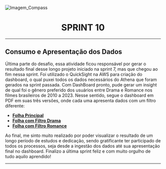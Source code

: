 ![Imagem_Compass](https://s3.sa-east-1.amazonaws.com/remotar-assets-prod/company-profile-covers/cl7god9gt00lx04wg4p2a93zt.jpg)

<div align="center">
  <h1>SPRINT 10</h1>
</div>
<hr>

## Consumo e Apresentação dos Dados

Última parte do desafio, essa atividade ficou responsável por gerar o resultado final desse longo projeto iniciado na sprint 7, mas que chegou ao fim nessa sprint. Foi utilizado o QuickSight na AWS para criação do dashboard, o qual puxei todos os dados necessários do Athena que foram gerados na sprint passada. Com DashBoard pronto, pude gerar um insight de qual foi o gênero preferido dos usuários entre Drama e Romance nos filmes brasileiros de 2010 a 2023. Nesse sentido, segue o dashboard em PDF em suas três versões, onde cada uma apresenta dados com um filtro diferente:

* [__Folha Principal__](https://github.com/brunnope/Repo_Compass/blob/main/Sprint10/dashboardCompass/dashboardCompassPrincipal.pdf)
* [__Folha com Filtro Drama__](https://github.com/brunnope/Repo_Compass/blob/main/Sprint10/dashboardCompass/dashboardCompassComFiltroDrama.pdf)
* [__Folha com Filtro Romance__](https://github.com/brunnope/Repo_Compass/blob/main/Sprint10/dashboardCompass/dashboardCompassComFiltroRomance.pdf)

Ao final, me sinto muito realizado por poder visualizar o resultado de um longo período de estudos e dedicação, sendo gratificante ter participado de todos os processos, seja desde a ingestão dos dados até sua apresentação final no dashboard. Finalizo a última sprint feliz e com muito orgulho de tudo aquilo aprendido!
<hr>
